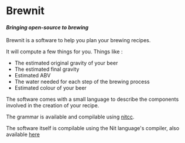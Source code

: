 Brewnit
=======

#### *Bringing open-source to brewing*

Brewnit is a software to help you plan your brewing recipes.

It will compute a few things for you. Things like :

 * The estimated original gravity of your beer
 * The estimated final gravity
 * Estimated ABV
 * The water needed for each step of the brewing process
 * Estimated colour of your beer

The software comes with a small language to describe the components involved in the creation of your recipe.

The grammar is available and compilable using [nitcc](https://github.com/privat/nit/tree/master/contrib/nitcc).

The software itself is compilable using the Nit language's compiler, also available [here](https://github.com/privat/nit)
